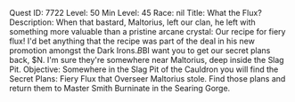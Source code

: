Quest ID: 7722
Level: 50
Min Level: 45
Race: nil
Title: What the Flux?
Description: When that bastard, Maltorius, left our clan, he left with something more valuable than a pristine arcane crystal: Our recipe for fiery flux! I'd bet anything that the recipe was part of the deal in his new promotion amongst the Dark Irons.$B$BI want you to get our secret plans back, $N. I'm sure they're somewhere near Maltorius, deep inside the Slag Pit.
Objective: Somewhere in the Slag Pit of the Cauldron you will find the Secret Plans: Fiery Flux that Overseer Maltorius stole. Find those plans and return them to Master Smith Burninate in the Searing Gorge.
